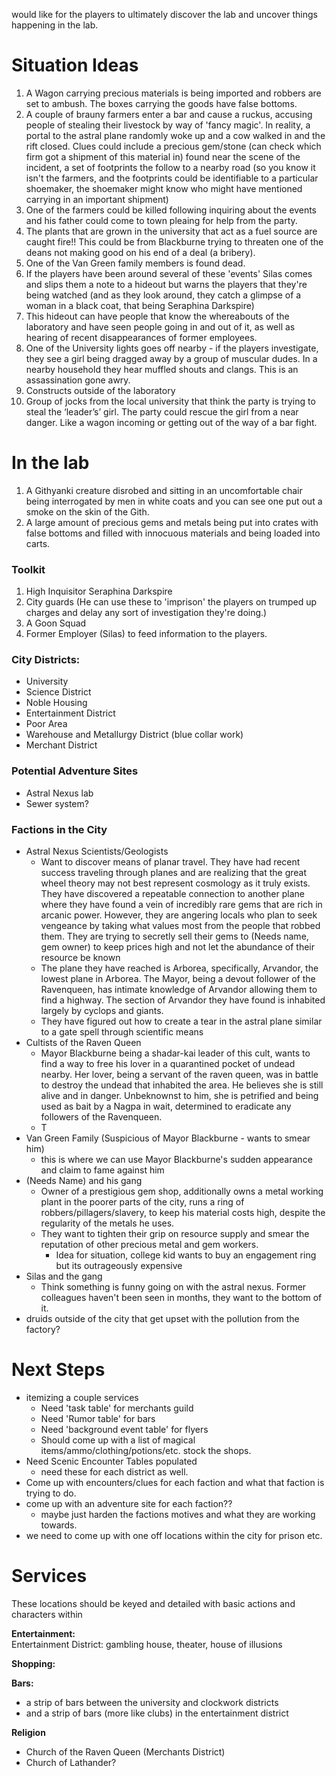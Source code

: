 would like for the players to ultimately discover the lab and uncover things happening in the lab.

# Situation Ideas

1. A Wagon carrying precious materials is being imported and robbers are set to ambush. The boxes carrying the goods have false bottoms.
1. A couple of brauny farmers enter a bar and cause a ruckus, accusing people of stealing their livestock by way of 'fancy magic'. In reality, a portal to the astral plane randomly woke up and a cow walked in and the rift closed. Clues could include a precious gem/stone (can check which firm got a shipment of this material in) found near the scene of the incident, a set of footprints the follow to a nearby road (so you know it isn't the farmers, and the footprints could be identifiable to a particular shoemaker, the shoemaker might know who might have mentioned carrying in an important shipment)
1. One of the farmers could be killed following inquiring about the events and his father could come to town pleaing for help from the party.
1. The plants that are grown in the university that act as a fuel source are caught fire!! This could be from Blackburne trying to threaten one of the deans not making good on his end of a deal (a bribery).
1. One of the Van Green family members is found dead.
1. If the players have been around several of these 'events' Silas comes and slips them a note to a hideout but warns the players that they're being watched (and as they look around, they catch a glimpse of a woman in a black coat, that being Seraphina Darkspire)
1. This hideout can have people that know the whereabouts of the laboratory and have seen people going in and out of it, as well as hearing of recent disappearances of former employees.
1. One of the University lights goes off nearby - if the players investigate, they see a girl being dragged away by a group of muscular dudes. In a nearby household they hear muffled shouts and clangs. This is an assassination gone awry. 
1. Constructs outside of the laboratory
1. Group of jocks from the local university that think the party is trying to steal the ‘leader’s’ girl. The party could rescue the girl from a near danger. Like a wagon incoming or getting out of the way of a bar fight.

# In the lab

1. A Githyanki creature disrobed and sitting in an uncomfortable chair being interrogated by men in white coats and you can see one put out a smoke on the skin of the Gith.
1. A large amount of precious gems and metals being put into crates with false bottoms and filled with innocuous materials and being loaded into carts.

### Toolkit

1. High Inquisitor Seraphina Darkspire
1. City guards (He can use these to 'imprison' the players on trumped up charges and delay any sort of investigation they're doing.)
1. A Goon Squad
1. Former Employer (Silas) to feed information to the players.

### City Districts:
- University
- Science District
- Noble Housing
- Entertainment District
- Poor Area
- Warehouse and Metallurgy District (blue collar work)
- Merchant District

### Potential Adventure Sites
- Astral Nexus lab
- Sewer system?

### Factions in the City
- Astral Nexus Scientists/Geologists
    - Want to discover means of planar travel. They have had recent success traveling through planes and are realizing that the great wheel theory may not best represent cosmology as it truly exists. They have discovered a repeatable connection to another plane where they have found a vein of incredibly rare gems that are rich in arcanic power. However, they are angering locals who plan to seek vengeance by taking what values most from the people that robbed them. They are trying to secretly sell their gems to (Needs name, gem owner) to keep prices high and not let the abundance of their resource be known
    - The plane they have reached is Arborea, specifically, Arvandor, the lowest plane in Arborea. The Mayor, being a devout follower of the Ravenqueen, has intimate knowledge of Arvandor allowing them to find a highway. The section of Arvandor they have found is inhabited largely by cyclops and giants.
    - They have figured out how to create a tear in the astral plane similar to a gate spell through scientific means
- Cultists of the Raven Queen
    - Mayor Blackburne being a shadar-kai leader of this cult, wants to find a way to free his lover in a quarantined pocket of undead nearby. Her lover, being a servant of the raven queen, was in battle to destroy the undead that inhabited the area. He believes she is still alive and in danger. Unbeknownst to him, she is petrified and being used as bait by a Nagpa in wait, determined to eradicate any followers of the Ravenqueen.
    - T
- Van Green Family (Suspicious of Mayor Blackburne - wants to smear him)
    - this is where we can use Mayor Blackburne's sudden appearance and claim to fame against him
- (Needs Name) and his gang
    - Owner of a prestigious gem shop, additionally owns a metal working plant in the poorer parts of the city, runs a ring of robbers/pillagers/slavery, to keep his material costs high, despite the regularity of the metals he uses.
    - They want to tighten their grip on resource supply and smear the reputation of other precious metal and gem workers.
        - Idea for situation, college kid wants to buy an engagement ring but its outrageously expensive
- Silas and the gang
    - Think something is funny going on with the astral nexus. Former colleagues haven't been seen in months, they want to the bottom of it.
- druids outside of the city that get upset with the pollution from the factory?

# Next Steps
- itemizing a couple services
    - Need 'task table' for merchants guild
    - Need 'Rumor table' for bars
    - Need 'background event table' for flyers
    - Should come up with a list of magical items/ammo/clothing/potions/etc. stock the shops.
- Need Scenic Encounter Tables populated 
    - need these for each district as well.
- Come up with encounters/clues for each faction and what that faction is trying to do.
- come up with an adventure site for each faction??
    - maybe just harden the factions motives and what they are working towards.
- we need to come up with one off locations within the city for prison etc.

# Services

These locations should be keyed and detailed with basic actions and characters within

**Entertainment:**  
Entertainment District: gambling house, theater, house of illusions

**Shopping:**  

**Bars:**  
- a strip of bars between the university and clockwork districts
- and a strip of bars (more like clubs) in the entertainment district

**Religion**
- Church of the Raven Queen (Merchants District)
- Church of Lathander?

